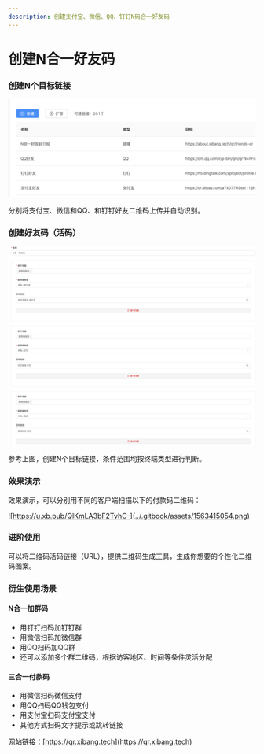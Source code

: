 ```yaml
---
description: 创建支付宝、微信、QQ、钉钉N码合一好友码
---
```


# 创建N合一好友码

### 创建N个目标链接

![&#x76EE;&#x6807;&#x94FE;&#x63A5;](../.gitbook/assets/wx20190718-095245-2x.png)

分别将支付宝、微信和QQ、和钉钉好友二维码上传并自动识别。

### 创建好友码（活码）

![&#x521B;&#x5EFA;&#x597D;&#x53CB;&#x7801;](../.gitbook/assets/wx20190718-095405-2x.png)

参考上图，创建N个目标链接，条件范围均按终端类型进行判断。



### 效果演示

效果演示，可以分别用不同的客户端扫描以下的付款码二维码：

![https://u.xb.pub/QlKmLA3bF2TvhC-](../.gitbook/assets/1563415054.png)

### 进阶使用

可以将二维码活码链接（URL），提供二维码生成工具，生成你想要的个性化二维码图案。

### 衍生使用场景

#### N合一加群码

* 用钉钉扫码加钉钉群
* 用微信扫码加微信群
* 用QQ扫码加QQ群
* 还可以添加多个群二维码，根据访客地区、时间等条件灵活分配

#### 三合一付款码

* 用微信扫码微信支付
* 用QQ扫码QQ钱包支付
* 用支付宝扫码支付宝支付
* 其他方式扫码文字提示或跳转链接



网站链接：[https://qr.xibang.tech](https://qr.xibang.tech)





